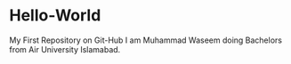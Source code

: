 # Hello-World
My First Repository on Git-Hub
I am Muhammad Waseem doing Bachelors from Air University Islamabad.
